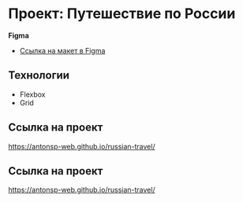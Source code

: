 # Проект: Путешествие по России


**Figma**

* [Ссылка на макет в Figma](https://www.figma.com/file/5S2WSbEFL6awjVWJ0NWL8Q/Sprint-3_-Russia-_-desktop-mobile?node-id=28503%3A0)

## Технологии

- Flexbox
- Grid


## Ссылка на проект
https://antonsp-web.github.io/russian-travel/
## Ссылка на проект
https://antonsp-web.github.io/russian-travel/

